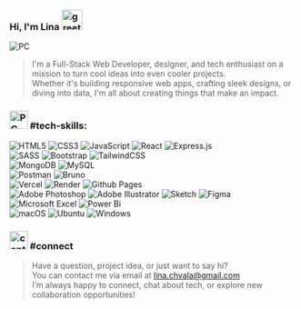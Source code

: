 
### Hi, I'm Lina <img src="https://cdn.7tv.app/emote/6336d1a17ee504dc6f73c043/1x.webp" width="36px"  alt="greeting"> 

<div height="200px">
  <img src="https://i.pinimg.com/originals/c9/9e/35/c99e353f761d318322c853c03ebcf21b.gif"  alt="PC">
</div>

> I'm a Full-Stack Web Developer, designer, and tech enthusiast on a mission to turn cool ideas into even cooler projects. <br/>  Whether it's building responsive web apps, crafting sleek designs, or diving into data, I'm all about creating things that make an impact.

### <img src="https://cdn-icons-png.flaticon.com/512/10473/10473311.png" width="32px"  alt="PC"> #tech-skills:
![HTML5](https://img.shields.io/badge/html5-%23E34F26.svg?style=for-the-badge&logo=html5&labelColor=black&color=white)
![CSS3](https://img.shields.io/badge/css3-%231572B6.svg?style=for-the-badge&logo=css3&labelColor=black&color=white&logoColor=blue)
![JavaScript](https://img.shields.io/badge/javascript-%23323330.svg?style=for-the-badge&logo=javascript&labelColor=black&color=white)
![React](https://img.shields.io/badge/react-%2320232a.svg?style=for-the-badge&logo=react&labelColor=black&color=white)
![Express.js](https://img.shields.io/badge/express.js-%23404d59.svg?style=for-the-badge&logo=express&labelColor=black&color=white)<br/>
![SASS](https://img.shields.io/badge/SASS-hotpink.svg?style=for-the-badge&logo=SASS&labelColor=black&color=white)
![Bootstrap](https://img.shields.io/badge/bootstrap-%238511FA.svg?style=for-the-badge&logo=bootstrap&labelColor=black&color=white)
![TailwindCSS](https://img.shields.io/badge/tailwindcss-%2338B2AC.svg?style=for-the-badge&logo=tailwind-css&labelColor=black&color=white)<br/>
![MongoDB](https://img.shields.io/badge/-MongoDB-13aa52?style=for-the-badge&logo=mongodb&&labelColor=black&color=white)
![MySQL](https://img.shields.io/badge/mysql-4479A1.svg?style=for-the-badge&logo=mysql&labelColor=black&color=white)<br/>
![Postman](https://img.shields.io/badge/Postman-FF6C37?style=for-the-badge&logo=postman&labelColor=black&color=white)
![Bruno](https://img.shields.io/badge/bruno-F2C811?style=for-the-badge&logo=bruno&labelColor=black&color=white)<br/>
![Vercel](https://img.shields.io/badge/vercel-%23000000.svg?style=for-the-badge&logo=vercel&labelColor=black&color=white)
![Render](https://img.shields.io/badge/Render-%46E3B7.svg?style=for-the-badge&logo=render&labelColor=black&color=white)
![Github Pages](https://img.shields.io/badge/github%20pages-121013?style=for-the-badge&logo=github&labelColor=black&color=white)<br/>
![Adobe Photoshop](https://img.shields.io/badge/adobe%20photoshop-%2331A8FF.svg?style=for-the-badge&logo=adobe%20photoshop&labelColor=black&color=white)
![Adobe Illustrator](https://img.shields.io/badge/adobe%20illustrator-%23FF9A00.svg?style=for-the-badge&logo=adobe%20illustrator&labelColor=black&color=white)
![Sketch](https://img.shields.io/badge/Sketch-FFB387?style=for-the-badge&logo=sketch&labelColor=black&color=white)
![Figma](https://img.shields.io/badge/figma-%23F24E1E.svg?style=for-the-badge&logo=figma&labelColor=black&color=white)<br/>
![Microsoft Excel](https://img.shields.io/badge/Microsoft_Excel-217346?style=for-the-badge&logo=microsoft-excel&labelColor=black&color=white)
![Power Bi](https://img.shields.io/badge/power_bi-F2C811?style=for-the-badge&logo=power-bi&labelColor=black&color=white)<br/>
![macOS](https://img.shields.io/badge/mac%20os-000000?style=for-the-badge&logo=macos&labelColor=black&color=white)
![Ubuntu](https://img.shields.io/badge/Ubuntu-E95420?style=for-the-badge&logo=ubuntu&labelColor=black&color=white)
![Windows](https://img.shields.io/badge/Windows-0078D6?style=for-the-badge&logo=windows&labelColor=black&color=white)

### <img src="https://cdn3d.iconscout.com/3d/premium/thumb/email-3d-icon-download-in-png-blend-fbx-gltf-file-formats--mail-envelope-message-letter-contact-us-pack-tech-support-icons-5523022.png" width="32px"  alt="contact">  #connect
> Have a question, project idea, or just want to say hi? <br/> You can contact me via email at lina.chvala@gmail.com <br/> I’m always happy to connect, chat about tech, or explore new collaboration opportunities!
